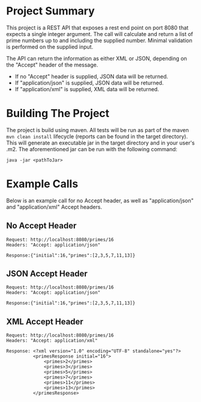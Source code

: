 # Project Summary

This project is a REST API that exposes a rest end point on port 8080 that expects a single integer argument. The call will calculate and return a list of prime numbers up to and including the supplied number. Minimal validation is performed on the supplied input.

The API can return the information as either XML or JSON, depending on the "Accept" header of the message.
* If no "Accept" header is supplied, JSON data will be returned.
* If "application/json" is supplied, JSON data will be returned.
* If "application/xml" is supplied, XML data will be returned.

# Building The Project
The project is build using maven. All tests will be run as part of the maven ```mvn clean install``` lifecycle (reports can be found in the target directory). This will generate an executable jar in the target directory and in your user's .m2.
The aforementioned jar can be run with the following command:
```
java -jar <pathToJar>
```

# Example Calls
Below is an example call for no Accept header, as well as "application/json" and "application/xml" Accept headers.

## No Accept Header
```
Request: http://localhost:8080/primes/16
Headers: "Accept: application/json"

Response:{"initial":16,"primes":[2,3,5,7,11,13]}
```

## JSON Accept Header
```
Request: http://localhost:8080/primes/16
Headers: "Accept: application/json"

Response:{"initial":16,"primes":[2,3,5,7,11,13]}
```

## XML Accept Header
```
Request: http://localhost:8080/primes/16
Headers: "Accept: application/xml"

Response: <?xml version="1.0" encoding="UTF-8" standalone="yes"?>
          <primesResponse initial="16">
              <primes>2</primes>
              <primes>3</primes>
              <primes>5</primes>
              <primes>7</primes>
              <primes>11</primes>
              <primes>13</primes>
          </primesResponse>
```